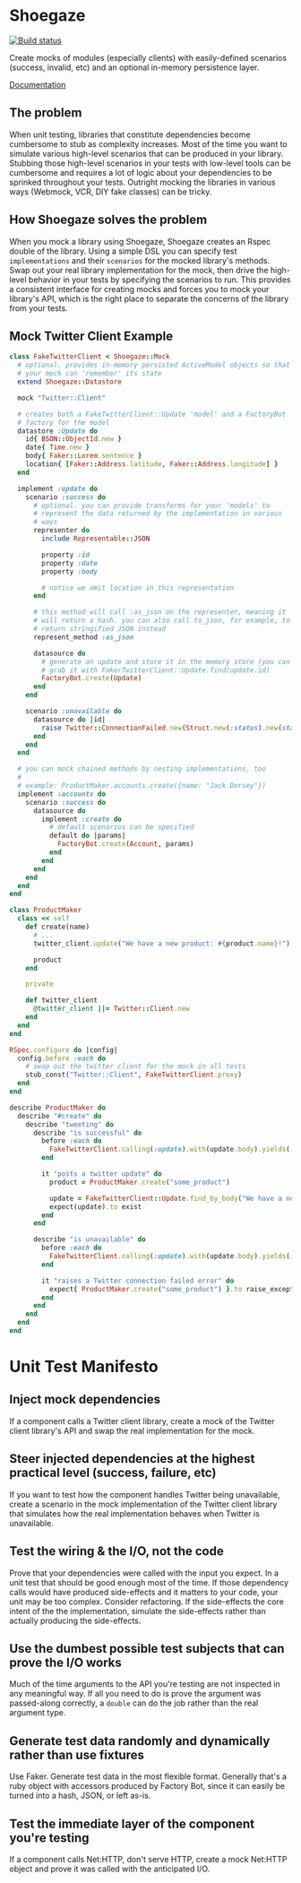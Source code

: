 # Shoegaze

[![Build status](https://badge.buildkite.com/0d63e248d5ce1503e1cc1d4e928cc43ff48a9db53463ecdb32.svg)](https://buildkite.com/compose/shoegaze)

Create mocks of modules (especially clients) with easily-defined scenarios (success, invalid, etc) and an optional in-memory persistence layer.

[Documentation](http://www.rubydoc.info/github/compose/shoegaze/master)

## The problem

When unit testing, libraries that constitute dependencies become cumbersome to stub as complexity increases. Most of the time you want to simulate various high-level scenarios that can be produced in your library. Stubbing those high-level scenarios in your tests with low-level tools can be cumbersome and requires a lot of logic about your dependencies to be sprinked throughout your tests. Outright mocking the libraries in various ways (Webmock, VCR, DIY fake classes) can be tricky.

## How Shoegaze solves the problem

When you mock a library using Shoegaze, Shoegaze creates an Rspec double of the library. Using a simple DSL you can specify test `implementations` and their `scenarios` for the mocked library's methods. Swap out your real library implementation for the mock, then drive the high-level behavior in your tests by specifying the scenarios to run. This provides a consistent interface for creating mocks and forces you to mock your library's API, which is the right place to separate the concerns of the library from your tests.

## Mock Twitter Client Example

``` ruby
class FakeTwitterClient < Shoegaze::Mock
  # optional. provides in-memory persisted ActiveModel objects so that
  # your mock can 'remember' its state
  extend Shoegaze::Datastore

  mock "Twitter::Client"

  # creates both a FakeTwitterClient::Update 'model' and a FactoryBot
  # factory for the model
  datastore :Update do
    id{ BSON::ObjectId.new }
    date{ Time.new }
    body{ Faker::Lorem.sentence }
    location{ [Faker::Address.latitude, Faker::Address.longitude] }
  end

  implement :update do
    scenario :success do
      # optional. you can provide transforms for your 'models' to
      # represent the data returned by the implementation in various
      # ways
      representer do
        include Representable::JSON

        property :id
        property :date
        property :body

        # notice we omit location in this representation
      end

      # this method will call :as_json on the representer, meaning it
      # will return a hash. you can also call to_json, for example, to
      # return stringified JSON instead
      represent_method :as_json

      datasource do
        # generate an update and store it in the memory store (you can
        # grab it with FakerTwitterClient::Update.find(update.id)
        FactoryBot.create(Update)
      end
    end

    scenario :unavailable do
      datasource do |id|
        raise Twitter::ConnectionFailed.new(Struct.new(:status).new(status: "504"))
      end
    end
  end

  # you can mock chained methods by nesting implementations, too
  #
  # example: ProductMaker.accounts.create({name: "Jack Dorsey"})
  implement :accounts do
    scenario :success do
      datasource do
        implement :create do
          # default scenarios can be specified
          default do |params|
            FactoryBot.create(Account, params)
          end
        end
      end
    end
  end
end

```

``` ruby
class ProductMaker
  class << self
    def create(name)
      # ...
      twitter_client.update("We have a new product: #{product.name}!")

      product
    end

    private

    def twitter_client
      @twitter_client ||= Twitter::Client.new
    end
  end
end
```

``` ruby
RSpec.configure do |config|
  config.before :each do
    # swap out the twitter client for the mock in all tests
    stub_const("Twitter::Client", FakeTwitterClient.proxy)
  end
end

```

```ruby
describe ProductMaker do
  describe "#create" do
    describe "tweeting" do
      describe "is successful" do
        before :each do
          FakeTwitterClient.calling(:update).with(update.body).yields(:success)
        end

        it "posts a twitter update" do
          product = ProductMaker.create("some_product")

          update = FakeTwitterClient::Update.find_by_body("We have a new product: #{product.name}!")
          expect(update).to exist
        end
      end

      describe "is unavailable" do
        before :each do
          FakeTwitterClient.calling(:update).with(update.body).yields(:unavailable)
        end

        it "raises a Twitter connection failed error" do
          expect{ ProductMaker.create("some_product") }.to raise_exception(Twitter::ConnectionFailed)
        end
      end
    end
  end
end
```

# Unit Test Manifesto

## Inject mock dependencies

If a component calls a Twitter client library, create a mock of the
Twitter client library's API and swap the real implementation for
the mock.

## Steer injected dependencies at the highest practical level (success, failure, etc)

If you want to test how the component handles Twitter being
unavailable, create a scenario in the mock implementation of the
Twitter client library that simulates how the real implementation
behaves when Twitter is unavailable.

## Test the wiring & the I/O, not the code

Prove that your dependencies were called with the input you
expect. In a unit test that should be good enough most of the time.
If those dependency calls would have produced side-effects and it
matters to your code, your unit may be too complex. Consider
refactoring. If the side-effects the core intent of the the
implementation, simulate the side-effects rather than actually
producing the side-effects.

## Use the dumbest possible test subjects that can prove the I/O works

Much of the time arguments to the API you're testing are not
inspected in any meaningful way. If all you need to do is prove the
argument was passed-along correctly, a `double` can do the job
rather than the real argument type.

## Generate test data randomly and dynamically rather than use fixtures

Use Faker. Generate test data in the most flexible format. Generally
that's a ruby object with accessors produced by Factory Bot, since
it can easily be turned into a hash, JSON, or left as-is.

## Test the immediate layer of the component you're testing

If a component calls Net:HTTP, don't serve HTTP, create a mock
Net:HTTP object and prove it was called with the anticipated I/O.
